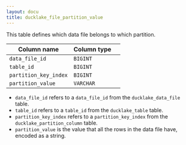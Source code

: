 ```yaml
---
layout: docu
title: ducklake_file_partition_value
---
```


This table defines which data file belongs to which partition.

| Column name           | Column type |             |
| --------------------- | ----------- | ----------- |
| `data_file_id`        | `BIGINT`    |             |
| `table_id`            | `BIGINT`    |             |
| `partition_key_index` | `BIGINT`    |             |
| `partition_value`     | `VARCHAR`   |             |


- `data_file_id` refers to a `data_file_id` from the `ducklake_data_file` table. 
- `table_id` refers to a `table_id` from the `ducklake_table` table. 
- `partition_key_index` refers to a `partition_key_index` from the `ducklake_partition_column` table. 
- `partition_value` is the value that all the rows in the data file have, encoded as a string.
